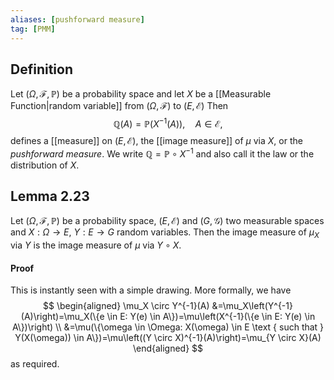 ```yaml
---
aliases: [pushforward measure]
tag: [PMM]
---
```

## Definition
Let $(\Omega, \mathscr{F}, \mathbb{P})$ be a probability space and let $X$ be a [[Measurable Function|random variable]] from $(\Omega, \mathscr{F})$ to $(E, \mathscr{E})$ Then
$$
\mathbb{Q}(A)=\mathbb{P}\left(X^{-1}(A)\right), \quad A \in \mathscr{E},
$$
defines a [[measure]] on $(E, \mathscr{E})$, the [[image measure]] of $\mu$ via $X$, or the *pushforward measure*. We write $\mathbb{Q}=\mathbb{P} \circ X^{-1}$ and also call it the law or the distribution of $X$.

## Lemma 2.23
Let $(\Omega, \mathscr{F}, \mathbb{P})$ be a probability space, $(E, \mathscr{E})$ and $(G, \mathscr{G})$ two measurable spaces and $X: \Omega \rightarrow E$, $Y: E \rightarrow G$ random variables. Then the image measure of $\mu_X$ via $Y$ is the image measure of $\mu$ via $Y \circ X$.
#### Proof
This is instantly seen with a simple drawing. More formally, we have
$$
\begin{aligned}
\mu_X \circ Y^{-1}(A) &=\mu_X\left(Y^{-1}(A)\right)=\mu_X(\{e \in E: Y(e) \in A\})=\mu\left(X^{-1}(\{e \in E: Y(e) \in A\})\right) \\
&=\mu(\{\omega \in \Omega: X(\omega) \in E \text { such that } Y(X(\omega)) \in A\})=\mu\left((Y \circ X)^{-1}(A)\right)=\mu_{Y \circ X}(A)
\end{aligned}
$$
as required.